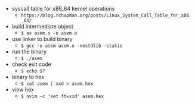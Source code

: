 - syscall table for x86\_64 kernel operations
    - `https://blog.rchapman.org/posts/Linux_System_Call_Table_for_x86_64/`
- build intermediate object
    - `$ as asem.s -o asem.o`
- use linker to build binary
    - `$ gcc -o asem asem.o -nostdlib -static`
- run the binary
    - `$ ./asem`
- check exit code
    - `$ echo $?`
- binary to hex
    - `$ cat asem | xxd > asem.hex`
- view hex
    - `$ nvim -c 'set ft=xxd' asem.hex`

